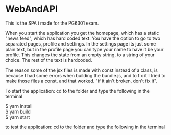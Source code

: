 # WebAndAPI
This is the SPA i made for the PG6301 exam.

When you start the application you get the homepage, which has a static "news feed", which has hard coded text.
You have the option to go to two separated pages, profile and settings. In the settings page its just some plain text,
but in the profile page you can type your name to have it be your profile.
This changes the state from an empty string, to a string of your choice. 
The rest of the text is hardcoded.

The reason some of the jsx files is made with const instead of a class, is because I had some errors
when building the bundle.js, and to fix it I tried to make those files a const, and that worked.
"if it ain't broken, don't fix it".

To start the application:
cd to the folder and type the following in the terminal

$ yarn install    
$ yarn build   
$ yarn start

to test the application:
cd to the folder and type the following in the terminal
